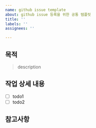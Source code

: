 ```yaml
---
name: github issue template
about: github issue 등록을 위한 공통 템플릿
title: ''
labels: ''
assignees: ''

---
```


## 목적

> description 

## 작업 상세 내용

- [ ] todo1
- [ ] todo2

## 참고사항
